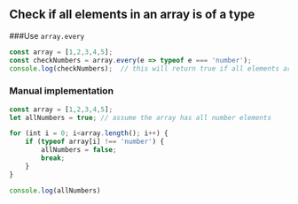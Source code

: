 ## Check if all elements in an array is of a type
###Use `array.every`
```javascript
const array = [1,2,3,4,5];
const checkNumbers = array.every(e => typeof e === 'number');
console.log(checkNumbers);  // this will return true if all elements are numbers
```

### Manual implementation
```javascript
const array = [1,2,3,4,5];
let allNumbers = true; // assume the array has all number elements

for (int i = 0; i<array.length(); i++) {
	if (typeof array[i] !== 'number') {
		allNumbers = false;
		break;
	}
}

console.log(allNumbers) 
```
